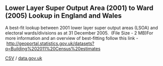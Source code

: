 ## Lower Layer Super Output Area (2001) to Ward (2005) Lookup in England and Wales

A best-fit lookup between 2001 lower layer super output areas (LSOA) and electoral wards/divisions as at 31 December 2005.  (File Size - 2 MB)For more information and an overview of best-fitting follow this link - http://geoportal.statistics.gov.uk/datasets?q=Building%202011%20Census%20estimates

[CSV](../csv/115.csv) / [data.gov.uk](https://data.gov.uk/dataset/c021bacc-e39c-40ef-bc06-edf4260c7c8a/lower-layer-super-output-area-2001-to-ward-2005-lookup-in-england-and-wales)

